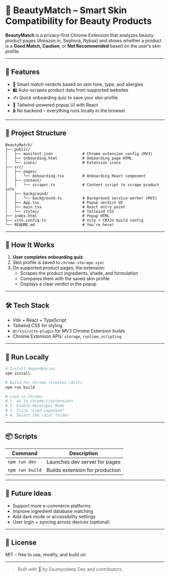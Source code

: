 # 💄 BeautyMatch – Smart Skin Compatibility for Beauty Products

**BeautyMatch** is a privacy-first Chrome Extension that analyzes beauty product pages (Amazon.in, Sephora, Nykaa) and shows whether a product is a **Good Match**, **Caution**, or **Not Recommended** based on the user’s skin profile.

---

## 🚀 Features

- 🧠 Smart match verdicts based on skin tone, type, and allergies  
- 🛍️ Auto-scrapes product data from supported websites  
- ✍️ Quick onboarding quiz to save your skin profile  
- 🎨 Tailwind-powered popup UI with React  
- 🔒 No backend – everything runs locally in the browser

---

## 📁 Project Structure

```
BeautyMatch/
├── public/
│   ├── manifest.json             # Chrome extension config (MV3)
│   ├── onboarding.html           # Onboarding page HTML
│   └── icons/                    # Extension icons
├── src/
│   ├── pages/
│   │   └── Onboarding.tsx        # Onboarding React component
│   ├── content/
│   │   └── scraper.ts            # Content script to scrape product info
│   ├── background/
│   │   └── background.ts         # Background service worker (MV3)
│   ├── App.tsx                   # Popup verdict UI
│   ├── main.tsx                  # React entry point
│   └── styles/                   # Tailwind CSS
├── index.html                    # Popup HTML
├── vite.config.ts                # Vite + CRXJS build config
└── README.md                     # You're here!
```

---

## 🧠 How It Works

1. **User completes onboarding quiz**  
2. Skin profile is saved to `chrome.storage.sync`  
3. On supported product pages, the extension:
   - Scrapes the product ingredients, shade, and formulation
   - Compares them with the saved skin profile
   - Displays a clear verdict in the popup

---

## 🛠 Tech Stack

- Vite + React + TypeScript
- Tailwind CSS for styling
- `@crxjs/vite-plugin` for MV3 Chrome Extension builds
- Chrome Extension APIs: `storage`, `runtime`, `scripting`

---

## 🧪 Run Locally

```bash
# Install dependencies
npm install

# Build for Chrome (creates /dist)
npm run build

# Load in Chrome:
# 1. Go to chrome://extensions
# 2. Enable Developer Mode
# 3. Click "Load unpacked"
# 4. Select the /dist folder
```

---

## 📦 Scripts

| Command         | Description                     |
| --------------- | ------------------------------- |
| `npm run dev`   | Launches dev server for pages   |
| `npm run build` | Builds extension for production |

---

## 🌱 Future Ideas

* Support more e-commerce platforms
* Improve ingredient database matching
* Add dark mode or accessibility settings
* User login + syncing across devices (optional)

---

## 📄 License

MIT – free to use, modify, and build on.

---

> Built with 💅 by Soumyodeep Dey and contributors.
